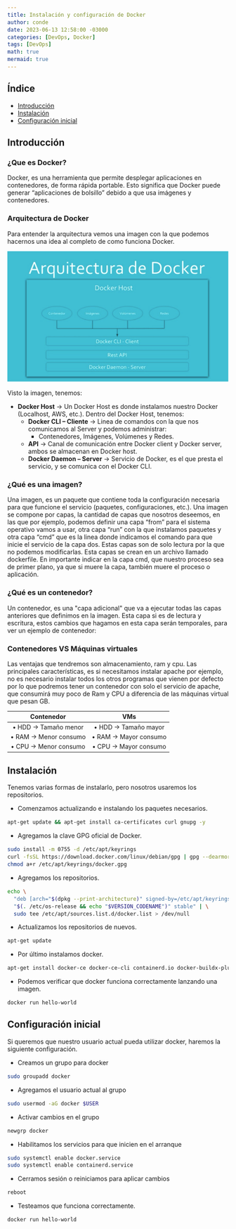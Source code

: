 ```yaml
---
title: Instalación y configuración de Docker
author: conde
date: 2023-06-13 12:58:00 -03000 
categories: [DevOps, Docker]
tags: [DevOps]
math: true
mermaid: true
---
```


## Índice
- [Introducción](#introducción)
- [Instalación](#instalación)
- [Configuración inicial](#configuración-inicial)

## Introducción 

### ¿Que es Docker?

Docker, es una herramienta que permite desplegar aplicaciones en contenedores, de forma
rápida portable. Esto significa que Docker puede generar “aplicaciones de bolsillo” debido a que
usa imágenes y contenedores.

### Arquitectura de Docker

Para entender la arquitectura vemos una imagen con la que podemos hacernos una idea al
completo de como funciona Docker.



![Docker](/assets/img/post/docker/docker.png)



Visto la imagen, tenemos:

* **Docker Host** → Un Docker Host es donde instalamos nuestro Docker (Localhost, AWS, etc.). Dentro del Docker Host, tenemos:
	* **Docker CLI – Cliente** → Linea de comandos con la que nos comunicamos al Server y podemos administrar:
		* Contenedores, Imágenes, Volúmenes y Redes.
	* **API** → Canal de comunicación entre Docker client y Docker server, ambos se almacenan en Docker host.
	* **Docker Daemon – Server** → Servicio de Docker, es el que presta el servicio, y se comunica con el Docker CLI.

### ¿Qué es una imagen?

Una imagen, es un paquete que contiene toda la configuración necesaria para que funcione el
servicio (paquetes, configuraciones, etc.). Una imagen se compone por capas, la cantidad de
capas que nosotros deseemos, en las que por ejemplo, podemos definir una capa “from” para el
sistema operativo vamos a usar, otra capa “run” con la que instalamos paquetes y otra capa
“cmd” que es la linea donde indicamos el comando para que inicie el servicio de la capa dos.
Estas capas son de solo lectura por la que no podemos modificarlas. Esta capas se crean en un
archivo llamado dockerfile. En importante indicar en la capa cmd, que nuestro proceso sea de
primer plano, ya que si muere la capa, también muere el proceso o aplicación.

### ¿Qué es un contenedor?

Un contenedor, es una "capa adicional" que va a ejecutar todas las capas anteriores que
definimos en la imagen. Esta capa si es de lectura y escritura, estos cambios que hagamos en
esta capa serán temporales, para ver un ejemplo de contenedor:

### Contenedores VS Máquinas virtuales

Las ventajas que tendremos son almacenamiento, ram y cpu. Las principales características, es
si necesitamos instalar apache por ejemplo, no es necesario instalar todos los otros programas
que vienen por defecto por lo que podremos tener un contenedor con solo el servicio de apache,
que consumirá muy poco de Ram y CPU a diferencia de las máquinas virtual que pesan GB.



|       Contenedor      	|          VMs          	|
|:---------------------:	|:---------------------:	|
| • HDD → Tamaño menor  	| • HDD → Tamaño mayor  	|
| • RAM → Menor consumo 	| • RAM → Mayor consumo 	|
| • CPU → Menor consumo 	| • CPU → Mayor consumo 	|



## Instalación 

Tenemos varias formas de instalarlo, pero nosotros usaremos los repositorios. 

* Comenzamos actualizando e instalando los paquetes necesarios. 

```bash
apt-get update && apt-get install ca-certificates curl gnupg -y 
```

* Agregamos la clave GPG oficial de Docker.

```bash
sudo install -m 0755 -d /etc/apt/keyrings
curl -fsSL https://download.docker.com/linux/debian/gpg | gpg --dearmor -o /etc/apt/keyrings/docker.gpg
chmod a+r /etc/apt/keyrings/docker.gpg
```

* Agregamos los repositorios. 

```bash
echo \
  "deb [arch="$(dpkg --print-architecture)" signed-by=/etc/apt/keyrings/docker.gpg] https://download.docker.com/linux/ubuntu \
  "$(. /etc/os-release && echo "$VERSION_CODENAME")" stable" | \
  sudo tee /etc/apt/sources.list.d/docker.list > /dev/null
```

* Actualizamos los repositorios de nuevos. 

```bash
apt-get update
```

* Por último instalamos docker.

```bash
apt-get install docker-ce docker-ce-cli containerd.io docker-buildx-plugin docker-compose-plugin -y
```

* Podemos verificar que docker funciona correctamente lanzando una imagen. 

```bash
docker run hello-world
```

## Configuración inicial

Si queremos que nuestro usuario actual pueda utilizar docker, haremos la siguiente configuración. 

* Creamos un grupo para docker 

```bash
sudo groupadd docker
```

* Agregamos el usuario actual al grupo 

```bash 
sudo usermod -aG docker $USER
```

* Activar cambios en el grupo

```bash
newgrp docker
```

* Habilitamos los servicios para que inicien en el arranque

```bash
sudo systemctl enable docker.service
sudo systemctl enable containerd.service
```

* Cerramos sesión o reiniciamos para aplicar cambios

```bash
reboot
```

* Testeamos que funciona correctamente. 

```bash 
docker run hello-world
```


